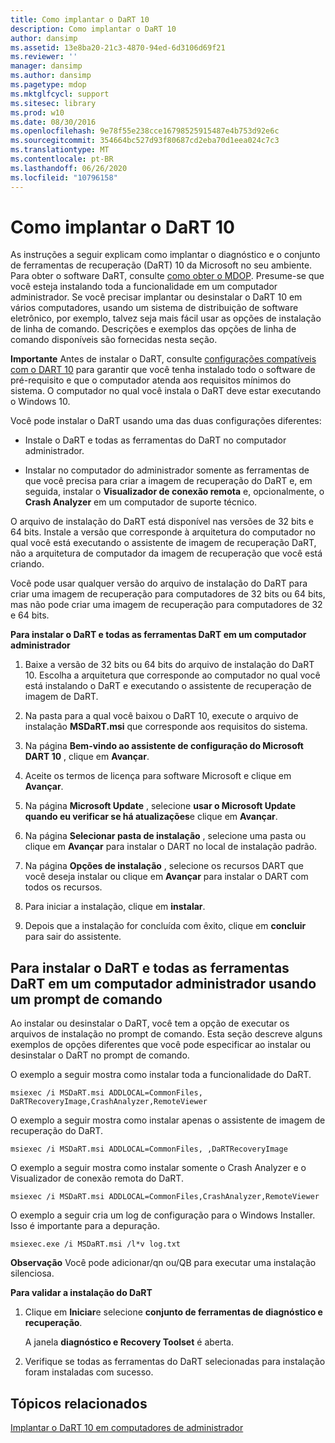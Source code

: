 ```yaml
---
title: Como implantar o DaRT 10
description: Como implantar o DaRT 10
author: dansimp
ms.assetid: 13e8ba20-21c3-4870-94ed-6d3106d69f21
ms.reviewer: ''
manager: dansimp
ms.author: dansimp
ms.pagetype: mdop
ms.mktglfcycl: support
ms.sitesec: library
ms.prod: w10
ms.date: 08/30/2016
ms.openlocfilehash: 9e78f55e238cce16798525915487e4b753d92e6c
ms.sourcegitcommit: 354664bc527d93f80687cd2eba70d1eea024c7c3
ms.translationtype: MT
ms.contentlocale: pt-BR
ms.lasthandoff: 06/26/2020
ms.locfileid: "10796158"
---
```

# Como implantar o DaRT 10


As instruções a seguir explicam como implantar o diagnóstico e o conjunto de ferramentas de recuperação (DaRT) 10 da Microsoft no seu ambiente. Para obter o software DaRT, consulte [como obter o MDOP](https://go.microsoft.com/fwlink/?LinkId=322049). Presume-se que você esteja instalando toda a funcionalidade em um computador administrador. Se você precisar implantar ou desinstalar o DaRT 10 em vários computadores, usando um sistema de distribuição de software eletrônico, por exemplo, talvez seja mais fácil usar as opções de instalação de linha de comando. Descrições e exemplos das opções de linha de comando disponíveis são fornecidas nesta seção.

**Importante**  Antes de instalar o DaRT, consulte [configurações compatíveis com o DART 10](dart-10-supported-configurations.md) para garantir que você tenha instalado todo o software de pré-requisito e que o computador atenda aos requisitos mínimos do sistema. O computador no qual você instala o DaRT deve estar executando o Windows 10.

 

Você pode instalar o DaRT usando uma das duas configurações diferentes:

-   Instale o DaRT e todas as ferramentas do DaRT no computador administrador.

-   Instalar no computador do administrador somente as ferramentas de que você precisa para criar a imagem de recuperação do DaRT e, em seguida, instalar o **Visualizador de conexão remota** e, opcionalmente, o **Crash Analyzer** em um computador de suporte técnico.

O arquivo de instalação do DaRT está disponível nas versões de 32 bits e 64 bits. Instale a versão que corresponde à arquitetura do computador no qual você está executando o assistente de imagem de recuperação DaRT, não a arquitetura de computador da imagem de recuperação que você está criando.

Você pode usar qualquer versão do arquivo de instalação do DaRT para criar uma imagem de recuperação para computadores de 32 bits ou 64 bits, mas não pode criar uma imagem de recuperação para computadores de 32 e 64 bits.

**Para instalar o DaRT e todas as ferramentas DaRT em um computador administrador**

1.  Baixe a versão de 32 bits ou 64 bits do arquivo de instalação do DaRT 10. Escolha a arquitetura que corresponde ao computador no qual você está instalando o DaRT e executando o assistente de recuperação de imagem de DaRT.

2.  Na pasta para a qual você baixou o DaRT 10, execute o arquivo de instalação **MSDaRT.msi** que corresponde aos requisitos do sistema.

3.  Na página **Bem-vindo ao assistente de configuração do Microsoft DART 10** , clique em **Avançar**.

4.  Aceite os termos de licença para software Microsoft e clique em **Avançar**.

5.  Na página **Microsoft Update** , selecione **usar o Microsoft Update quando eu verificar se há atualizações**e clique em **Avançar**.

6.  Na página **Selecionar pasta de instalação** , selecione uma pasta ou clique em **Avançar** para instalar o DART no local de instalação padrão.

7.  Na página **Opções de instalação** , selecione os recursos DART que você deseja instalar ou clique em **Avançar** para instalar o DART com todos os recursos.

8.  Para iniciar a instalação, clique em **instalar**.

9.  Depois que a instalação for concluída com êxito, clique em **concluir** para sair do assistente.

## Para instalar o DaRT e todas as ferramentas DaRT em um computador administrador usando um prompt de comando


Ao instalar ou desinstalar o DaRT, você tem a opção de executar os arquivos de instalação no prompt de comando. Esta seção descreve alguns exemplos de opções diferentes que você pode especificar ao instalar ou desinstalar o DaRT no prompt de comando.

O exemplo a seguir mostra como instalar toda a funcionalidade do DaRT.

``` syntax
msiexec /i MSDaRT.msi ADDLOCAL=CommonFiles, DaRTRecoveryImage,CrashAnalyzer,RemoteViewer 
```

O exemplo a seguir mostra como instalar apenas o assistente de imagem de recuperação do DaRT.

``` syntax
msiexec /i MSDaRT.msi ADDLOCAL=CommonFiles, ,DaRTRecoveryImage
```

O exemplo a seguir mostra como instalar somente o Crash Analyzer e o Visualizador de conexão remota do DaRT.

``` syntax
msiexec /i MSDaRT.msi ADDLOCAL=CommonFiles,CrashAnalyzer,RemoteViewer 
```

O exemplo a seguir cria um log de configuração para o Windows Installer. Isso é importante para a depuração.

``` syntax
msiexec.exe /i MSDaRT.msi /l*v log.txt 
```

**Observação**  Você pode adicionar/qn ou/QB para executar uma instalação silenciosa.

 

**Para validar a instalação do DaRT**

1.  Clique em **Iniciar**e selecione **conjunto de ferramentas de diagnóstico e recuperação**.

    A janela **diagnóstico e Recovery Toolset** é aberta.

2.  Verifique se todas as ferramentas do DaRT selecionadas para instalação foram instaladas com sucesso.

## Tópicos relacionados


[Implantar o DaRT 10 em computadores de administrador](deploying-dart-10-to-administrator-computers.md)

 

 





